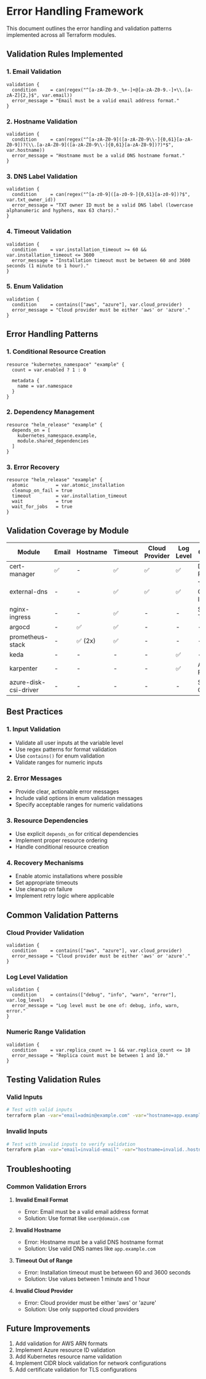 # Error Handling Framework

This document outlines the error handling and validation patterns implemented across all Terraform modules.

## Validation Rules Implemented

### 1. Email Validation
```hcl
validation {
  condition     = can(regex("^[a-zA-Z0-9._%+-]+@[a-zA-Z0-9.-]+\\.[a-zA-Z]{2,}$", var.email))
  error_message = "Email must be a valid email address format."
}
```

### 2. Hostname Validation
```hcl
validation {
  condition     = can(regex("^[a-zA-Z0-9]([a-zA-Z0-9\\-]{0,61}[a-zA-Z0-9])?(\\.[a-zA-Z0-9]([a-zA-Z0-9\\-]{0,61}[a-zA-Z0-9])?)*$", var.hostname))
  error_message = "Hostname must be a valid DNS hostname format."
}
```

### 3. DNS Label Validation
```hcl
validation {
  condition     = can(regex("^[a-z0-9]([a-z0-9-]{0,61}[a-z0-9])?$", var.txt_owner_id))
  error_message = "TXT owner ID must be a valid DNS label (lowercase alphanumeric and hyphens, max 63 chars)."
}
```

### 4. Timeout Validation
```hcl
validation {
  condition     = var.installation_timeout >= 60 && var.installation_timeout <= 3600
  error_message = "Installation timeout must be between 60 and 3600 seconds (1 minute to 1 hour)."
}
```

### 5. Enum Validation
```hcl
validation {
  condition     = contains(["aws", "azure"], var.cloud_provider)
  error_message = "Cloud provider must be either 'aws' or 'azure'."
}
```

## Error Handling Patterns

### 1. Conditional Resource Creation
```hcl
resource "kubernetes_namespace" "example" {
  count = var.enabled ? 1 : 0
  
  metadata {
    name = var.namespace
  }
}
```

### 2. Dependency Management
```hcl
resource "helm_release" "example" {
  depends_on = [
    kubernetes_namespace.example,
    module.shared_dependencies
  ]
}
```

### 3. Error Recovery
```hcl
resource "helm_release" "example" {
  atomic          = var.atomic_installation
  cleanup_on_fail = true
  timeout         = var.installation_timeout
  wait            = true
  wait_for_jobs   = true
}
```

## Validation Coverage by Module

| Module | Email | Hostname | Timeout | Cloud Provider | Log Level | Custom |
|--------|-------|----------|---------|----------------|-----------|---------|
| cert-manager | ✅ | - | ✅ | ✅ | ✅ | DNS Provider |
| external-dns | - | - | ✅ | ✅ | ✅ | TXT Owner ID |
| nginx-ingress | - | - | ✅ | - | - | Service Type |
| argocd | - | ✅ | ✅ | - | - | - |
| prometheus-stack | - | ✅ (2x) | ✅ | - | - | - |
| keda | - | - | - | - | ✅ | - |
| karpenter | - | - | - | - | ✅ | AMI Family |
| azure-disk-csi-driver | - | - | - | - | - | Storage Class |

## Best Practices

### 1. Input Validation
- Validate all user inputs at the variable level
- Use regex patterns for format validation
- Use `contains()` for enum validation
- Validate ranges for numeric inputs

### 2. Error Messages
- Provide clear, actionable error messages
- Include valid options in enum validation messages
- Specify acceptable ranges for numeric validations

### 3. Resource Dependencies
- Use explicit `depends_on` for critical dependencies
- Implement proper resource ordering
- Handle conditional resource creation

### 4. Recovery Mechanisms
- Enable atomic installations where possible
- Set appropriate timeouts
- Use cleanup on failure
- Implement retry logic where applicable

## Common Validation Patterns

### Cloud Provider Validation
```hcl
validation {
  condition     = contains(["aws", "azure"], var.cloud_provider)
  error_message = "Cloud provider must be either 'aws' or 'azure'."
}
```

### Log Level Validation
```hcl
validation {
  condition     = contains(["debug", "info", "warn", "error"], var.log_level)
  error_message = "Log level must be one of: debug, info, warn, error."
}
```

### Numeric Range Validation
```hcl
validation {
  condition     = var.replica_count >= 1 && var.replica_count <= 10
  error_message = "Replica count must be between 1 and 10."
}
```

## Testing Validation Rules

### Valid Inputs
```bash
# Test with valid inputs
terraform plan -var="email=admin@example.com" -var="hostname=app.example.com"
```

### Invalid Inputs
```bash
# Test with invalid inputs to verify validation
terraform plan -var="email=invalid-email" -var="hostname=invalid..hostname"
```

## Troubleshooting

### Common Validation Errors

1. **Invalid Email Format**
   - Error: Email must be a valid email address format
   - Solution: Use format like `user@domain.com`

2. **Invalid Hostname**
   - Error: Hostname must be a valid DNS hostname format
   - Solution: Use valid DNS names like `app.example.com`

3. **Timeout Out of Range**
   - Error: Installation timeout must be between 60 and 3600 seconds
   - Solution: Use values between 1 minute and 1 hour

4. **Invalid Cloud Provider**
   - Error: Cloud provider must be either 'aws' or 'azure'
   - Solution: Use only supported cloud providers

## Future Improvements

1. Add validation for AWS ARN formats
2. Implement Azure resource ID validation
3. Add Kubernetes resource name validation
4. Implement CIDR block validation for network configurations
5. Add certificate validation for TLS configurations
